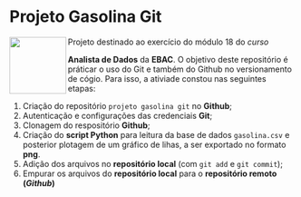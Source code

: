  <h1> Projeto Gasolina Git</h1>     
 
 Projeto destinado ao exercício do módulo 18 do *curso* 
 <img align="left" width="100" height="100" src="https://github.com/petwillian/projeto-gasolina-git/assets/44210315/1b6630e8-41cf-4372-9b52-e25ac85ae24b">
 
**Analista de Dados** da **EBAC**. 
O objetivo deste repositório é práticar o uso do Git e também do Github no versionamento de cógio. 
Para isso, a ativiade constou nas seguintes etapas:


1.  Criação do repositório `projeto gasolina git` no **Github**;
2.  Autenticação e configurações das credenciais **Git**;
3.  Clonagem do respositório **Github**;
4.  Criação do **script Python** para leitura da base de dados `gasolina.csv` e posterior plotagem de um gráfico de lihas, a ser exportado no formato **png**.
5.  Adição dos arquivos no **repositório local** (com `git add` e `git commit`);
6.  Empurar os arquivos do **repositório local** para o **repositório remoto (*Github*)**
